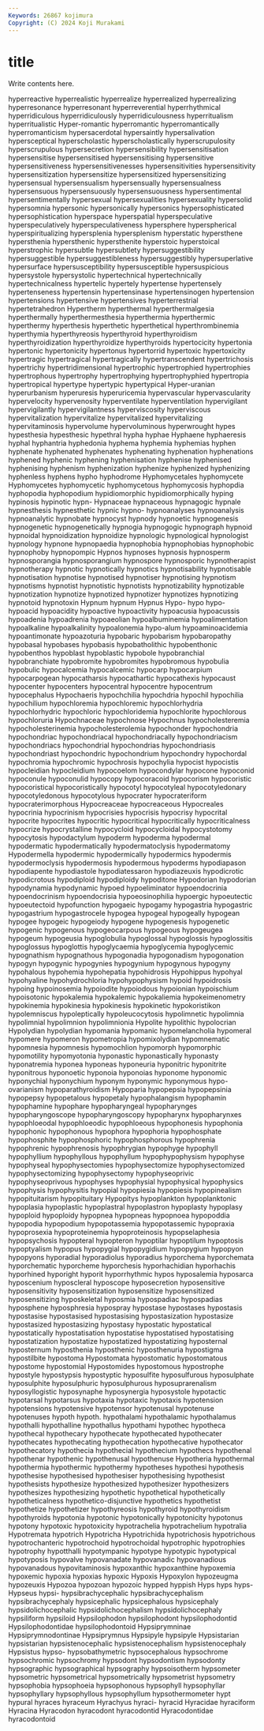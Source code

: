 ```yaml
---
Keywords: 26867 kojimura
Copyright: (C) 2024 Koji Murakami
---
```


# title

Write contents here.



 hyperreactive
hyperrealistic hyperrealize hyperrealized hyperrealizing hyperresonance hyperresonant hyperreverential hyperrhythmical hyperridiculous hyperridiculously
hyperridiculousness hyperritualism hyperritualistic Hyper-romantic hyperromantic hyperromantically hyperromanticism hypersacerdotal hypersaintly hypersalivation
hypersceptical hyperscholastic hyperscholastically hyperscrupulosity hyperscrupulous hypersecretion hypersensibility hypersensitisation hypersensitise hypersensitised
hypersensitising hypersensitive hypersensitiveness hypersensitivenesses hypersensitivities hypersensitivity hypersensitization hypersensitize hypersensitized hypersensitizing
hypersensual hypersensualism hypersensually hypersensualness hypersensuous hypersensuously hypersensuousness hypersentimental hypersentimentally hypersexual
hypersexualities hypersexuality hypersolid hypersomnia hypersonic hypersonically hypersonics hypersophisticated hypersophistication hyperspace
hyperspatial hyperspeculative hyperspeculatively hyperspeculativeness hypersphere hyperspherical hyperspiritualizing hypersplenia hypersplenism hyperstatic
hypersthene hypersthenia hypersthenic hypersthenite hyperstoic hyperstoical hyperstrophic hypersubtle hypersubtlety hypersuggestibility
hypersuggestible hypersuggestibleness hypersuggestibly hypersuperlative hypersurface hypersusceptibility hypersusceptible hypersuspicious hypersystole hypersystolic
hypertechnical hypertechnically hypertechnicalness hypertelic hypertely hypertense hypertensely hypertenseness hypertensin hypertensinase
hypertensinogen hypertension hypertensions hypertensive hypertensives hyperterrestrial hypertetrahedron Hypertherm hyperthermal hyperthermalgesia
hyperthermally hyperthermesthesia hyperthermia hyperthermic hyperthermy hyperthesis hyperthetic hyperthetical hyperthrombinemia hyperthymia
hyperthyreosis hyperthyroid hyperthyroidism hyperthyroidization hyperthyroidize hyperthyroids hypertocicity hypertonia hypertonic hypertonicity
hypertonus hypertorrid hypertoxic hypertoxicity hypertragic hypertragical hypertragically hypertranscendent hypertrichosis hypertrichy
hypertridimensional hypertrophic hypertrophied hypertrophies hypertrophous hypertrophy hypertrophying hypertrophyphied hypertropia hypertropical
hypertype hypertypic hypertypical Hyper-uranian hyperurbanism hyperuresis hyperuricemia hypervascular hypervascularity hypervelocity
hypervenosity hyperventilate hyperventilation hypervigilant hypervigilantly hypervigilantness hyperviscosity hyperviscous hypervitalization hypervitalize
hypervitalized hypervitalizing hypervitaminosis hypervolume hypervoluminous hyperwrought hypes hypesthesia hypesthesic hypethral
hypha hyphae Hyphaene hyphaeresis hyphal hyphantria hyphedonia hyphema hyphemia hyphemias
hyphen hyphenate hyphenated hyphenates hyphenating hyphenation hyphenations hyphened hyphenic hyphening
hyphenisation hyphenise hyphenised hyphenising hyphenism hyphenization hyphenize hyphenized hyphenizing hyphenless
hyphens hypho hyphodrome Hyphomycetales hyphomycete Hyphomycetes hyphomycetic hyphomycetous hyphomycosis hyphopdia
hyphopodia hyphopodium hypidiomorphic hypidiomorphically hyping hypinosis hypinotic hypn- Hypnaceae hypnaceous
hypnagogic hypnale hypnesthesis hypnesthetic hypnic hypno- hypnoanalyses hypnoanalysis hypnoanalytic hypnobate
hypnocyst hypnody hypnoetic hypnogenesis hypnogenetic hypnogenetically hypnogia hypnogogic hypnograph hypnoid
hypnoidal hypnoidization hypnoidize hypnologic hypnological hypnologist hypnology hypnone hypnopaedia hypnophobia
hypnophobias hypnophobic hypnophoby hypnopompic Hypnos hypnoses hypnosis hypnosperm hypnosporangia hypnosporangium
hypnospore hypnosporic hypnotherapist hypnotherapy hypnotic hypnotically hypnotics hypnotisability hypnotisable hypnotisation
hypnotise hypnotised hypnotiser hypnotising hypnotism hypnotisms hypnotist hypnotistic hypnotists hypnotizability
hypnotizable hypnotization hypnotize hypnotized hypnotizer hypnotizes hypnotizing hypnotoid hypnotoxin Hypnum
hypnum Hypnus Hypo- hypo hypo- hypoacid hypoacidity hypoactive hypoactivity hypoacusia
hypoacussis hypoadenia hypoadrenia hypoaeolian hypoalbuminemia hypoalimentation hypoalkaline hypoalkalinity hypoalonemia hypo-alum
hypoaminoacidemia hypoantimonate hypoazoturia hypobaric hypobarism hypobaropathy hypobasal hypobases hypobasis hypobatholithic
hypobenthonic hypobenthos hypoblast hypoblastic hypobole hypobranchial hypobranchiate hypobromite hypobromites hypobromous
hypobulia hypobulic hypocalcemia hypocalcemic hypocarp hypocarpium hypocarpogean hypocatharsis hypocathartic hypocathexis
hypocaust hypocenter hypocenters hypocentral hypocentre hypocentrum hypocephalus Hypochaeris hypochchilia hypochdria
hypochil hypochilia hypochilium hypochloremia hypochloremic hypochlorhydria hypochlorhydric hypochloric hypochloridemia hypochlorite
hypochlorous hypochloruria Hypochnaceae hypochnose Hypochnus hypocholesteremia hypocholesterinemia hypocholesterolemia hypochonder hypochondria
hypochondriac hypochondriacal hypochondriacally hypochondriacism hypochondriacs hypochondrial hypochondrias hypochondriasis hypochondriast hypochondric
hypochondrium hypochondry hypochordal hypochromia hypochromic hypochrosis hypochylia hypocist hypocistis hypocleidian
hypocleidium hypocoelom hypocondylar hypocone hypoconid hypoconule hypoconulid hypocopy hypocoracoid hypocorism
hypocoristic hypocoristical hypocoristically hypocotyl hypocotyleal hypocotyledonary hypocotyledonous hypocotylous hypocrater hypocrateriform
hypocraterimorphous Hypocreaceae hypocreaceous Hypocreales hypocrinia hypocrinism hypocrisies hypocrisis hypocrisy hypocrital
hypocrite hypocrites hypocritic hypocritical hypocritically hypocriticalness hypocrize hypocrystalline hypocycloid hypocycloidal
hypocystotomy hypocytosis hypodactylum hypoderm hypoderma hypodermal hypodermatic hypodermatically hypodermatoclysis hypodermatomy
Hypodermella hypodermic hypodermically hypodermics hypodermis hypodermoclysis hypodermosis hypodermous hypoderms hypodiapason
hypodiapente hypodiastole hypodiatessaron hypodiazeuxis hypodicrotic hypodicrotous hypodiploid hypodiploidy hypoditone Hypodorian
hypodorian hypodynamia hypodynamic hypoed hypoeliminator hypoendocrinia hypoendocrinism hypoendocrisia hypoeosinophilia hypoergic
hypoeutectic hypoeutectoid hypofunction hypogaeic hypogamy hypogastria hypogastric hypogastrium hypogastrocele hypogea
hypogeal hypogeally hypogean hypogee hypogeic hypogeiody hypogene hypogenesis hypogenetic hypogenic
hypogenous hypogeocarpous hypogeous hypogeugea hypogeum hypogeusia hypoglobulia hypoglossal hypoglossis hypoglossitis
hypoglossus hypoglottis hypoglycaemia hypoglycemia hypoglycemic hypognathism hypognathous hypogonadia hypogonadism hypogonation
hypogyn hypogynic hypogynies hypogynium hypogynous hypogyny hypohalous hypohemia hypohepatia hypohidrosis
Hypohippus hypohyal hypohyaline hypohydrochloria hypohypophysism hypoid hypoidrosis hypoing hypoinosemia hypoiodite
hypoiodous hypoionian hypoischium hypoisotonic hypokalemia hypokalemic hypokaliemia hypokeimenometry hypokinemia hypokinesia
hypokinesis hypokinetic hypokoristikon hypolemniscus hypoleptically hypoleucocytosis hypolimnetic hypolimnia hypolimnial hypolimnion
hypolimnionia Hypolite hypolithic hypolocrian Hypolydian hypolydian hypomania hypomanic hypomelancholia hypomeral
hypomere hypomeron hypometropia hypomixolydian hypomnematic hypomnesia hypomnesis hypomochlion hypomorph hypomorphic
hypomotility hypomyotonia hyponastic hyponastically hyponasty hyponatremia hyponea hyponeas hyponeuria hyponitric
hyponitrite hyponitrous hyponoetic hyponoia hyponoias hyponome hyponomic hyponychial hyponychium hyponym
hyponymic hyponymous hypo-ovarianism hypoparathyroidism Hypoparia hypopepsia hypopepsinia hypopepsy hypopetalous hypopetaly
hypophalangism hypophamin hypophamine hypophare hypopharyngeal hypopharynges hypopharyngoscope hypopharyngoscopy hypopharynx hypopharynxes
hypophloeodal hypophloeodic hypophloeous hypophonesis hypophonia hypophonic hypophonous hypophora hypophoria hypophosphate
hypophosphite hypophosphoric hypophosphorous hypophrenia hypophrenic hypophrenosis hypophrygian hypophyge hypophyll hypophyllium
hypophyllous hypophyllum hypophypophysism hypophyse hypophyseal hypophysectomies hypophysectomize hypophysectomized hypophysectomizing hypophysectomy
hypophyseoprivic hypophyseoprivous hypophyses hypophysial hypophysical hypophysics hypophysis hypophysitis hypopial hypopiesia
hypopiesis hypopinealism hypopituitarism hypopituitary Hypopitys hypoplankton hypoplanktonic hypoplasia hypoplastic hypoplastral
hypoplastron hypoplasty hypoplasy hypoploid hypoploidy hypopnea hypopneas hypopnoea hypopoddia hypopodia
hypopodium hypopotassemia hypopotassemic hypopraxia hypoprosexia hypoproteinemia hypoproteinosis hypopselaphesia hypopsychosis hypopteral
hypopteron hypoptilar hypoptilum hypoptosis hypoptyalism hypopus hypopygial hypopygidium hypopygium hypopyon
hypopyons hyporadial hyporadiolus hyporadius hyporchema hyporchemata hyporchematic hyporcheme hyporchesis hyporhachidian
hyporhachis hyporhined hyporight hyporit hyporrhythmic hypos hyposalemia hyposarca hyposcenium hyposcleral
hyposcope hyposecretion hyposensitive hyposensitivity hyposensitization hyposensitize hyposensitized hyposensitizing hyposkeletal hyposmia
hypospadiac hypospadias hyposphene hyposphresia hypospray hypostase hypostases hypostasis hypostasise hypostasised
hypostasising hypostasization hypostasize hypostasized hypostasizing hypostasy hypostatic hypostatical hypostatically hypostatisation
hypostatise hypostatised hypostatising hypostatization hypostatize hypostatized hypostatizing hyposternal hyposternum hyposthenia
hyposthenic hyposthenuria hypostigma hypostilbite hypostoma Hypostomata hypostomatic hypostomatous hypostome hypostomial
Hypostomides hypostomous hypostrophe hypostyle hypostypsis hypostyptic hyposulfite hyposulfurous hyposulphate hyposulphite
hyposulphuric hyposulphurous hyposuprarenalism hyposyllogistic hyposynaphe hyposynergia hyposystole hypotactic hypotarsal hypotarsus
hypotaxia hypotaxic hypotaxis hypotension hypotensions hypotensive hypotensor hypotenusal hypotenuse hypotenuses
hypoth hypoth. hypothalami hypothalamic hypothalamus hypothalli hypothalline hypothallus hypothami hypothec
hypotheca hypothecal hypothecary hypothecate hypothecated hypothecater hypothecates hypothecating hypothecation hypothecative
hypothecator hypothecatory hypothecia hypothecial hypothecium hypothecs hypothenal hypothenar hypothenic hypothenusal
hypothenuse Hypotheria hypothermal hypothermia hypothermic hypothermy hypotheses hypothesi hypothesis hypothesise
hypothesised hypothesiser hypothesising hypothesist hypothesists hypothesize hypothesized hypothesizer hypothesizers hypothesizes
hypothesizing hypothetic hypothetical hypothetically hypotheticalness hypothetico-disjunctive hypothetics hypothetist hypothetize hypothetizer
hypothyreosis hypothyroid hypothyroidism hypothyroids hypotonia hypotonic hypotonically hypotonicity hypotonus hypotony
hypotoxic hypotoxicity hypotrachelia hypotrachelium hypotralia Hypotremata hypotrich Hypotricha Hypotrichida hypotrichosis
hypotrichous hypotrochanteric hypotrochoid hypotrochoidal hypotrophic hypotrophies hypotrophy hypotthalli hypotympanic hypotype
hypotypic hypotypical hypotyposis hypovalve hypovanadate hypovanadic hypovanadious hypovanadous hypovitaminosis hypoxanthic
hypoxanthine hypoxemia hypoxemic hypoxia hypoxias hypoxic Hypoxis Hypoxylon hypozeugma hypozeuxis
Hypozoa hypozoan hypozoic hypped hyppish Hyps hyps hyps- Hypseus hypsi-
hypsibrachycephalic hypsibrachycephalism hypsibrachycephaly hypsicephalic hypsicephalous hypsicephaly hypsidolichocephalic hypsidolichocephalism hypsidolichocephaly hypsiliform
hypsiloid Hypsilophodon hypsilophodont hypsilophodontid Hypsilophodontidae hypsilophodontoid Hypsiprymninae Hypsiprymnodontinae Hypsiprymnus Hypsipyle
hypsipyle Hypsistarian hypsistarian hypsistenocephalic hypsistenocephalism hypsistenocephaly Hypsistus hypso- hypsobathymetric hypsocephalous
hypsochrome hypsochromic hypsochromy hypsodont hypsodontism hypsodonty hypsographic hypsographical hypsography hypsoisotherm
hypsometer hypsometric hypsometrical hypsometrically hypsometrist hypsometry hypsophobia hypsophoeia hypsophonous hypsophyll
hypsophyllar hypsophyllary hypsophyllous hypsophyllum hypsothermometer hypt hypural hyraces hyraceum Hyrachyus
hyraci- hyracid Hyracidae hyraciform Hyracina Hyracodon hyracodont hyracodontid Hyracodontidae hyracodontoid
